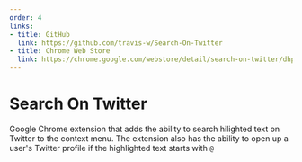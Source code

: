 ```yaml
---
order: 4
links:
- title: GitHub
  link: https://github.com/travis-w/Search-On-Twitter
- title: Chrome Web Store
  link: https://chrome.google.com/webstore/detail/search-on-twitter/dhpmpdpphfgejncefefmdhklfbliefkm
---
```

# Search On Twitter

<!-- summary -->
Google Chrome extension that adds the ability to search hilighted text on Twitter to the context menu. The extension also has the ability to open up a user's Twitter profile if the highlighted text starts with `@`
<!-- /summary -->